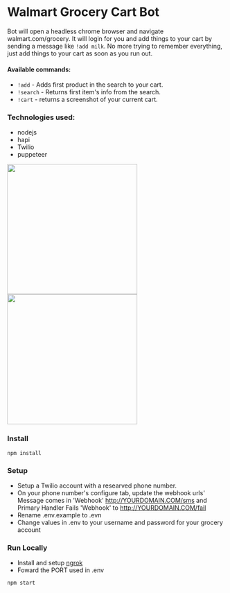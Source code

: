 # Walmart Grocery Cart Bot

Bot will open a headless chrome browser and navigate walmart.com/grocery. It will login for you and add things to your cart by sending a message like `!add milk`. No more trying to remember everything, just add things to your cart as soon as you run out.

#### Available commands:

- `!add` - Adds first product in the search to your cart.
- `!search` - Returns first item's info from the search.
- `!cart` - returns a screenshot of your current cart.

### Technologies used:

- nodejs
- hapi
- Twilio
- puppeteer

<p float="left">
  <img src="../master/screenshots/text.jpg"  width="300"/>
  <img src="../master/screenshots/app.jpg" width="300" />
</p>

### Install

```
npm install
```

### Setup

- Setup a Twilio account with a researved phone number.
- On your phone number's configure tab, update the webhook urls' Message comes in 'Webhook' http://YOURDOMAIN.COM/sms and Primary Handler Fails 'Webhook' to http://YOURDOMAIN.COM/fail
- Rename .env.example to .evn
- Change values in .env to your username and password for your grocery account

### Run Locally

- Install and setup [ngrok](https://ngrok.com/)
- Foward the PORT used in .env

```
npm start
```
